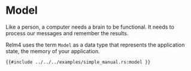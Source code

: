 # Model

Like a person, a computer needs a brain to be functional. It needs to process our messages and remember the results.

Relm4 uses the term `Model` as a data type that represents the application state, the memory of your application. 

```rust,no_run,noplayground
{{#include ../../../examples/simple_manual.rs:model }}
```